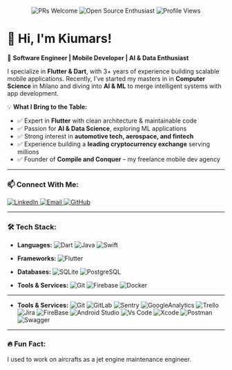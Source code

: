 <p align="center">
  <img alt="PRs Welcome" src="https://img.shields.io/badge/PRs-welcome-1abedb.svg?style=flat&logo=github">
  <img alt="Open Source Enthusiast" src="https://img.shields.io/badge/Open%20Source-%E2%9D%A4-blue">
  <img alt="Profile Views" src="https://komarev.com/ghpvc/?username=kiumars-dev&color=blue">
</p>

# 👋 Hi, I'm Kiumars! 

🚀 **Software Engineer | Mobile Developer | AI & Data Enthusiast**  

I specialize in **Flutter & Dart**, with 3+ years of experience building scalable mobile applications. Recently, I’ve started my masters in  in **Computer Science** in Milano and diving into **AI & ML** to merge intelligent systems with app development.  

💡 **What I Bring to the Table:**  
- ✅ Expert in **Flutter** with clean architecture & maintainable code  
- ✅ Passion for **AI & Data Science**, exploring ML applications  
- ✅ Strong interest in **automotive tech, aerospace, and fintech**  
- ✅ Experience building a **leading cryptocurrency exchange** serving millions  
- ✅ Founder of **Compile and Conquer** – my freelance mobile dev agency  

---

### 📫 Connect With Me:
<p align="start">
  <a href="https://www.linkedin.com/in/kiumars-chaharlangi/">
    <img alt="LinkedIn" src="https://img.shields.io/badge/LinkedIn-0077B5.svg?style=flat-square&logo=linkedin&logoColor=white"/>
  </a>
  <a href="mailto:kiumarsch96@gmail.com">
    <img alt="Email" src="https://img.shields.io/badge/Gmail-D14836?style=flat-square&logo=gmail&logoColor=white"/>
  </a>
  <a href="https://github.com/kiumars-dev">
    <img alt="GitHub" src="https://img.shields.io/badge/GitHub-181717.svg?style=flat-square&logo=github&logoColor=white"/>
  </a>
</p>

---

### 🛠 Tech Stack:
- **Languages:** 
  <img alt="Dart" src="https://img.shields.io/badge/Dart-0175C2?style=flat-squar&logo=dart&logoColor=white">
  <img alt="Java" src="https://img.shields.io/badge/java-bc0b19?style=flat-squar&logo=openjdk&logoColor=white"/>
  <img alt="Swift" src="https://img.shields.io/badge/Swift-02569B?style=flat-squar&logo=swift&logoColor=white"/>
  
- **Frameworks:**
  <img alt="Flutter" src="https://img.shields.io/badge/Flutter-075898?style=flat-squar&logo=flutter&logoColor=white"/>
- **Databases:** ![SQLite](https://img.shields.io/badge/SQLite-003B57?style=flat-square&logo=sqlite&logoColor=white) ![PostgreSQL](https://img.shields.io/badge/PostgreSQL-336791?style=flat-square&logo=postgresql&logoColor=white)  
- **Tools & Services:** ![Git](https://img.shields.io/badge/Git-F05033?style=flat-square&logo=git&logoColor=white) ![Firebase](https://img.shields.io/badge/Firebase-ffca28?style=flat-square&logo=firebase&logoColor=black) ![Docker](https://img.shields.io/badge/Docker-2496ED?style=flat-square&logo=docker&logoColor=white)

---
- **Tools & Services:**
  <img alt="Git" src="https://img.shields.io/badge/git-F05033.svg?style=flat-squar&logo=git&labelColor=F05033&logoColor=white"/>
  <img alt="GitLab" src="https://img.shields.io/badge/gitlab-121011.svg?style=flat-squar&logo=gitlab&labelColor=121011&logoColor=white"/>
  <img alt="Sentry" src="https://img.shields.io/badge/Sentry-0052CC.svg?style=flat-squar&logo=sentry&labelColor=0052CC&logoColor=white"/>
  <img alt="GoogleAnalytics" src="https://img.shields.io/badge/Google Analytics-e37400.svg?style=flat-squar&logo=googleanalytics&labelColor=e37400&logoColor=white"/>
  <img alt="Trello" src="https://img.shields.io/badge/Trello-02569B.svg?style=flat-squar&logo=trello&labelColor=02569B&logoColor=white"/>
  <img alt="Jira" src="https://img.shields.io/badge/Jira-0052CC.svg?style=flat-squar&logo=jira&labelColor=0052CC&logoColor=white"/>
  <img alt="FireBase" src="https://img.shields.io/badge/FireBase-EE800F.svg?style=flat-squar&logo=FireBase&labelColor=EE800F&logoColor=white"/>
  <img alt="Android Studio" src="https://img.shields.io/badge/Android Studio-88B653.svg?style=flat-squar&logo=androidstudio&labelColor=88B653&logoColor=white"/>
  <img alt="Vs Code" src="https://img.shields.io/badge/Vs Code-3FABF3.svg?style=flat-squar&logo=visualstudiocode&labelColor=3FABF3&logoColor=white"/>
  <img alt="Xcode" src="https://img.shields.io/badge/Xcode-007ACC.svg?style=flat-squar&logo=Xcode&labelColor=007ACC&logoColor=white"/>
  <img alt="Postman" src="https://img.shields.io/badge/Postman-F76936.svg?style=flat-squar&logo=postman&labelColor=F76936&logoColor=white"/>
  <img alt="Swagger" src="https://img.shields.io/badge/Swagger-6A9500.svg?style=flat-squar&logo=swagger&labelColor=6A9500&logoColor=white"/>

---

### 🔥 Fun Fact: 
I used to work on aircrafts as a jet engine maintenance engineer.  
